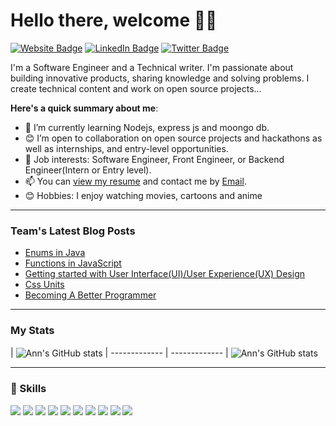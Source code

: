 # Hello there, welcome 👋🏾

 [![Website Badge](https://img.shields.io/badge/Website-Profile-informational?style=flat&logo=website&logoColor=white&color=ff69b4)](#)
  [![LinkedIn Badge](https://img.shields.io/badge/LinkedIn-Profile-informational?style=flat&logo=linkedin&logoColor=white&color=4188ff)](https://www.linkedin.com/in/ann-onyeka-185b51209/)
 [![Twitter Badge](https://img.shields.io/badge/Twitter-Profile-informational?style=flat&logo=twitter&logoColor=white&color=4188ff)](https://twitter.com/OnyekaAnn1)
 

I'm a Software Engineer and a Technical writer. I'm passionate about building innovative products, sharing knowledge and solving problems. I create technical content and work on open source projects...

**Here's a quick summary about me**:

- 🌱 I’m currently learning Nodejs, express js and moongo db.
- 😊 I’m open to collaboration on open source projects and hackathons as well as internships, and entry-level opportunities.
- 💼 Job interests: Software Engineer, Front Engineer, or Backend Engineer(Intern or Entry level).
- 📫 You can [view my resume](#) and contact me by [Email](mailtoOnyekaann17@gmail.com).
- 😊 Hobbies: I enjoy watching movies, cartoons and anime

---

### Team's Latest Blog Posts
<!-- BLOG-POST-LIST:START -->
- [Enums in Java](https://crasonn.hashnode.dev/enums-in-java)
- [Functions in JavaScript](https://crasonn.hashnode.dev/functions-in-javascript)
- [Getting started with User Interface&lpar;UI&rpar;/User Experience&lpar;UX&rpar;  Design](https://crasonn.hashnode.dev/getting-started-with-user-interface-design-and-experience-design)
- [Css Units](https://crasonn.hashnode.dev/css-units)
- [Becoming A Better Programmer](https://crasonn.hashnode.dev/becoming-a-better-programmer)
<!-- BLOG-POST-LIST:END --> 

---

### My Stats
| <img align="center" src="https://github-readme-stats.vercel.app/api?username=Ann-tech&show_icons=true&include_all_commits=true&hide_border=true" alt="Ann's GitHub stats" /> | ------------- | ------------- | <img align="center" src="https://github-readme-stats.vercel.app/api/top-langs/?username=Ann-tech&langs_count=8&layout=compact&hide_border=true" alt="Ann's GitHub stats" /> 

---

### 💼 Skills
<p>
<img src = "https://img.shields.io/static/v1?style=for-the-badge&message=HTML5&color=E34F26&logo=HTML5&logoColor=FFFFFF&label="/>
<img src="https://img.shields.io/static/v1?style=for-the-badge&message=CSS3&color=1572B6&logo=CSS3&logoColor=FFFFFF&label="/>
<img src="https://img.shields.io/badge/git%20-%23F05033.svg?&style=for-the-badge&logo=git&logoColor=white"/>
<img src="https://img.shields.io/badge/github%20-%23121011.svg?&style=for-the-badge&logo=github&logoColor=white"/>
<img src="https://img.shields.io/badge/Sass-CC6699?style=for-the-badge&logo=sass&logoColor=white"/>
 <img src="https://img.shields.io/badge/Bootstrap-563D7C?style=for-the-badge&logo=bootstrap&logoColor=white="/>
<img src = "https://img.shields.io/static/v1?style=for-the-badge&message=JavaScript&color=222222&logo=JavaScript&logoColor=F7DF1E&label"/>
<img src="https://img.shields.io/badge/Express.js-000000?style=for-the-badge&logo=express&logoColor=white"/>
<img src="https://img.shields.io/badge/Node.js-339933?style=for-the-badge&logo=nodedotjs&logoColor=white"/>
<img src="https://img.shields.io/badge/MongoDB-4EA94B?style=for-the-badge&logo=mongodb&logoColor=white"/>
</p>



